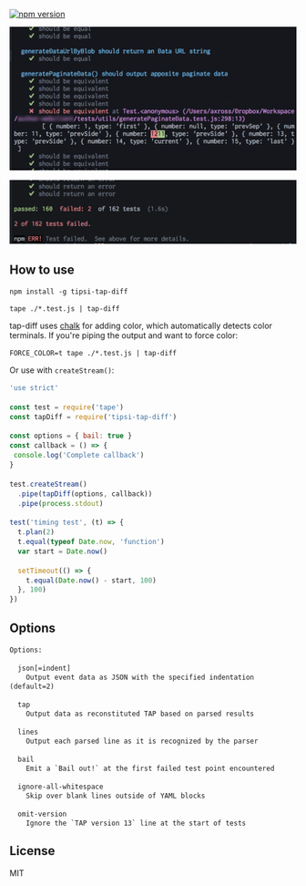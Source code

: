 [![npm version](https://badge.fury.io/js/tipsi-tap-diff.svg)](http://badge.fury.io/js/tipsi-tap-diff)

![Screenshot](screenshot1.png)

![Screenshot](screenshot2.png)

## How to use

```
npm install -g tipsi-tap-diff
```

```
tape ./*.test.js | tap-diff
```

tap-diff uses [chalk](https://www.npmjs.com/package/chalk) for adding color, which automatically detects
color terminals. If you're piping the output and want to force color:

```
FORCE_COLOR=t tape ./*.test.js | tap-diff
```

Or use with `createStream()`:

```javascript
'use strict'

const test = require('tape')
const tapDiff = require('tipsi-tap-diff')

const options = { bail: true }
const callback = () => {
 console.log('Complete callback')
}

test.createStream()
  .pipe(tapDiff(options, callback))
  .pipe(process.stdout)

test('timing test', (t) => {
  t.plan(2)
  t.equal(typeof Date.now, 'function')
  var start = Date.now()

  setTimeout(() => {
    t.equal(Date.now() - start, 100)
  }, 100)
})
```

## Options

```
Options:

  json[=indent]
    Output event data as JSON with the specified indentation (default=2)

  tap
    Output data as reconstituted TAP based on parsed results

  lines
    Output each parsed line as it is recognized by the parser

  bail
    Emit a `Bail out!` at the first failed test point encountered

  ignore-all-whitespace
    Skip over blank lines outside of YAML blocks

  omit-version
    Ignore the `TAP version 13` line at the start of tests
```

## License

MIT
